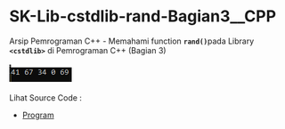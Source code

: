 # SK-Lib-cstdlib-rand-Bagian3__CPP
Arsip Pemrograman C++ - Memahami function <code><b>rand()</b></code>pada Library <code><b>&lt;cstdlib></b></code> di Pemrograman C++ (Bagian 3)<br><br>
<img src="https://github.com/RizkyKhapidsyah/SK-Lib-cstdlib-rand-Bagian3__CPP/blob/master/SK-Lib-cstdlib-rand-Bagian3__CPP/x64/result/001.PNG"><br><br>
Lihat Source Code : <br>
- <a href="https://github.com/RizkyKhapidsyah/SK-Lib-cstdlib-rand-Bagian3__CPP/blob/master/SK-Lib-cstdlib-rand-Bagian3__CPP/Source.cpp">Program</a>
